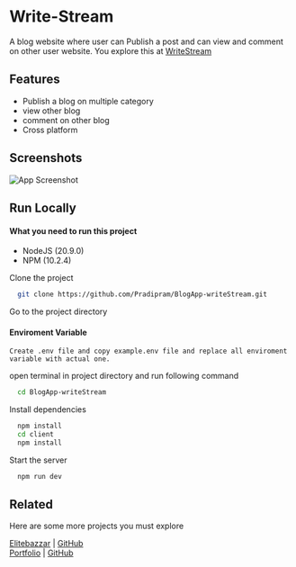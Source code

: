 
# Write-Stream

A blog website where user can Publish a post and can view and comment on other user website. You explore this at [WriteStream](https://write-stream.onrender.com/)





## Features

- Publish a blog on multiple category
- view other blog
- comment on other blog
- Cross platform


## Screenshots

![App Screenshot](https://scontent.fixr3-4.fna.fbcdn.net/v/t1.15752-9/409419099_1519070065524270_5453844218525029659_n.png?_nc_cat=106&ccb=1-7&_nc_sid=8cd0a2&_nc_ohc=Pja_bM1G2EMAX8SVLzM&_nc_ht=scontent.fixr3-4.fna&oh=03_AdQl6A_hmUsZfOHHUx-5UenEGas-tSO51zjpgkrRcIQfaw&oe=65B323EA)




## Run Locally

#### What you need to run this project
- NodeJS (20.9.0)
- NPM (10.2.4)

Clone the project

```bash
  git clone https://github.com/Pradipram/BlogApp-writeStream.git
```

Go to the project directory

#### Enviroment Variable
`Create .env file and copy example.env file and replace all enviroment variable with actual one.`

open terminal in project directory and run following command

```bash
  cd BlogApp-writeStream
```

Install dependencies

```bash
  npm install
  cd client
  npm install
```

Start the server

```bash
  npm run dev
```


## Related

Here are some more projects you must explore

[Elitebazzar](https://elitebazzar.onrender.com/)  |  [GitHub](https://github.com/Pradipram/EliteBazzar-Ecommerce)  
[Portfolio](https://my-portfolio.cyclic.app/) | [GitHub](https://github.com/Pradipram/Portfolio) 


